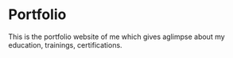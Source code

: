 # Portfolio
This is the portfolio website of me which gives aglimpse about my education, trainings, certifications.

